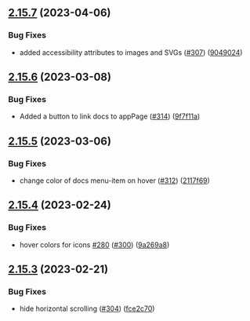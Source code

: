 ## [2.15.7](https://github.com/EddieHubCommunity/good-first-issue-finder/compare/v2.15.6...v2.15.7) (2023-04-06)


### Bug Fixes

* added accessibility attributes to images and SVGs ([#307](https://github.com/EddieHubCommunity/good-first-issue-finder/issues/307)) ([9049024](https://github.com/EddieHubCommunity/good-first-issue-finder/commit/904902408d6bd1480f6c3d4c436cccd715840267))



## [2.15.6](https://github.com/EddieHubCommunity/good-first-issue-finder/compare/v2.15.5...v2.15.6) (2023-03-08)


### Bug Fixes

* Added a button to link docs to appPage ([#314](https://github.com/EddieHubCommunity/good-first-issue-finder/issues/314)) ([9f7f11a](https://github.com/EddieHubCommunity/good-first-issue-finder/commit/9f7f11a8ecc938ef88808b282aa30bb192694ef1))



## [2.15.5](https://github.com/EddieHubCommunity/good-first-issue-finder/compare/v2.15.4...v2.15.5) (2023-03-06)


### Bug Fixes

* change color of docs menu-item on hover ([#312](https://github.com/EddieHubCommunity/good-first-issue-finder/issues/312)) ([2117f69](https://github.com/EddieHubCommunity/good-first-issue-finder/commit/2117f69e2fc1bd7b0961cc02d51a3666ba9e75df))



## [2.15.4](https://github.com/EddieHubCommunity/good-first-issue-finder/compare/v2.15.3...v2.15.4) (2023-02-24)


### Bug Fixes

* hover colors for icons [#280](https://github.com/EddieHubCommunity/good-first-issue-finder/issues/280) ([#300](https://github.com/EddieHubCommunity/good-first-issue-finder/issues/300)) ([9a269a8](https://github.com/EddieHubCommunity/good-first-issue-finder/commit/9a269a821b163089d4430c355d0579df424fd403))



## [2.15.3](https://github.com/EddieHubCommunity/good-first-issue-finder/compare/v2.15.2...v2.15.3) (2023-02-21)


### Bug Fixes

* hide horizontal scrolling ([#304](https://github.com/EddieHubCommunity/good-first-issue-finder/issues/304)) ([fce2c70](https://github.com/EddieHubCommunity/good-first-issue-finder/commit/fce2c7027e77e6dd3e73fda07a96ab160f40eac7))



